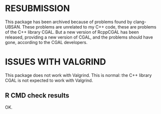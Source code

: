 # RESUBMISSION

This package has been archived because of problems found by clang-UBSAN. These 
problems are unrelated to my C++ code, these are problems of the C++ library 
CGAL. But a new version of RcppCGAL has been released, providing a new version 
of CGAL, and the problems should have gone, according to the CGAL developers.


# ISSUES WITH VALGRIND

This package does not work with Valgrind. This is normal: the C++ library 
CGAL is not expected to work with Valgrind.


## R CMD check results

OK.
